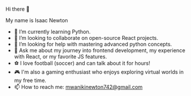 Hi there 👋

My name is Isaac Newton


- 🌱 I’m currently learning Python.
- 👯 I’m looking to collaborate on open-source React projects.
- 🤔 I’m looking for help with mastering advanced python concepts.
- 💬 Ask me about my journey into frontend development, my experience with React, or my favorite JS features.
- ⚽ I love football (soccer) and can talk about it for hours!
- 🎮 I'm also a gaming enthusiast who enjoys exploring virtual worlds in my free time.
- 📫 How to reach me: mwanikinewton742@gmail.com
